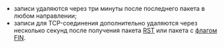 * записи удаляются через три минуты после последнего пакета в любом направлении;
* записи для TCP-соединения дополнительно удаляются через несколько секунд после получения пакета [RST](https://ru.wikipedia.org/wiki/Атака_TCP_Reset) или пакета с [флагом FIN](https://ru.wikipedia.org/wiki/Transmission_Control_Protocol).